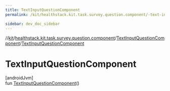```yaml
---
title: TextInputQuestionComponent
permalink: /kit/healthstack.kit.task.survey.question.component/-text-input-question-component/-text-input-question-component.html

sidebar: dev_doc_sidebar
---
```

//[kit](../../../index.html)/[healthstack.kit.task.survey.question.component](../index.html)/[TextInputQuestionComponent](index.html)/[TextInputQuestionComponent](-text-input-question-component.html)



# TextInputQuestionComponent



[androidJvm]\
fun [TextInputQuestionComponent](-text-input-question-component.html)()




